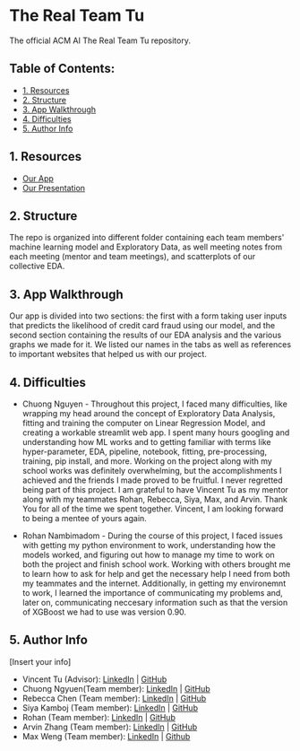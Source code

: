 # The Real Team Tu
The official ACM AI The Real Team Tu repository.

## Table of Contents:
- [1. Resources](https://github.com/acmucsd-projects/fa22-ai-team-3/blob/main/README.md#1-resources)
- [2. Structure](https://github.com/acmucsd-projects/fa22-ai-team-3/blob/main/README.md#2-structure)
- [3. App Walkthrough](https://github.com/acmucsd-projects/fa22-ai-team-3/blob/main/README.md#3-app-walkthrough)
- [4. Difficulties](https://github.com/acmucsd-projects/fa22-ai-team-3/blob/main/README.md#4-difficulties)
- [5. Author Info](https://github.com/acmucsd-projects/fa22-ai-team-3/blob/main/README.md#5-author-info)

## 1. Resources

- [Our App](https://chuongnguyen26-fa22-ai-team-3-app-rt9hxr.streamlit.app)
- [Our Presentation](https://docs.google.com/presentation/d/1WYZ-qgkKUHk-WgwDZpxysWq-WS-AqI2Ajovd0sB8ASg/edit?usp=sharing)

## 2. Structure

The repo is organized into different folder containing each team members' machine learning model and Exploratory Data, as well meeting notes from each meeting (mentor and team meetings), and scatterplots of our collective EDA.

## 3. App Walkthrough

Our app is divided into two sections: the first with a form taking user inputs that predicts the likelihood of credit card fraud using our model, and the second section containing the results of our EDA analysis and the various graphs we made for it. We listed our names in the tabs as well as references to important websites that helped us with our project.

## 4. Difficulties

- Chuong Nguyen - Throughout this project, I faced many difficulties, like wrapping my head around the concept of Exploratory Data Analysis, fitting and training the computer on Linear Regression Model, and creating a workable streamlit web app. I spent many hours googling and understanding how ML works and to getting familiar with terms like hyper-parameter, EDA, pipeline, notebook, fitting, pre-processing, training, pip install, and more. Working on the project along with my school works was definitely overwhelming, but the accomplishments I achieved and the friends I made proved to be fruitful. I never regretted being part of this project. I am grateful to have Vincent Tu as my mentor along with my teammates Rohan, Rebecca, Siya, Max, and Arvin. Thank You for all of the time we spent together. Vincent, I am looking forward to being a mentee of yours again. 

- Rohan Nambimadom - During the course of this project, I faced issues with getting my python environment to work, understanding how the models worked, and figuring out how to manage my time to work on both the project and finish school work. Working with others brought me to learn how to ask for help and get the necessary help I need from both my teammates and the internet. Additionally, in getting my environemnt to work, I learned the importance of communicating my problems and, later on, communicating neccesary information such as that the version of XGBoost we had to use was version 0.90.

## 5. Author Info

[Insert your info]

- Vincent Tu (Advisor):            [LinkedIn](https://www.linkedin.com/in/vincent-tu-422b18208/) | [GitHub](https://github.com/alckasoc)
- Chuong Ngyuen(Team member):            [LinkedIn](https://www.linkedin.com/in/chuong-nguyen-profile) | [GitHub](https://github.com/chuongnguyen26)
- Rebecca Chen (Team member):            [LinkedIn](https://www.linkedin.com/in/jiaying-chen-680b331b8/) | [GitHub](https://github.com/rcwoshimao)
- Siya Kamboj (Team member):            [LinkedIn](https://www.linkedin.com/in/siya-kamboj-5b6334232/) | [GitHub](https://github.com/SiyaKamboj)
- Rohan (Team member):            [LinkedIn](https://www.linkedin.com/in/rohan-nambimadom-088869243/) | [GitHub](https://github.com/TDKCoder)           
- Arvin Zhang (Team member):            [LinkedIn](https://www.linkedin.com/in/arvin-zhang) | [GitHub](https://github.com/locks-az)            
- Max Weng (Team member):               [LinkedIn](https://www.linkedin.com/in/max-weng-635b421b8) | [Github](https://github.com/maxwn04)
